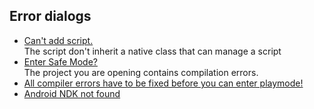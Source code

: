 ## Error dialogs

- [Can't add script.](../Programming/Scripts/Loading%20Issues.md)  
  The script don't inherit a native class that can manage a script  
- [Enter Safe Mode?](Safe%20Mode.md)  
  The project you are opening contains compilation errors.
- [All compiler errors have to be fixed before you can enter playmode!](Compiler%20Errors.md)
- [Android NDK not found](../Building/Android/NDK%20Not%20Found.md)